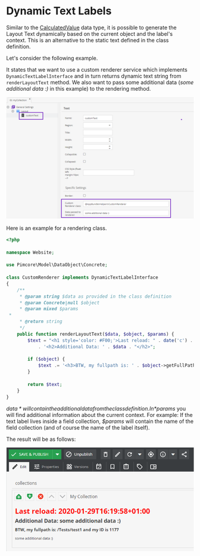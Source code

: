 # Dynamic Text Labels

Similar to the [CalculatedValue](../../../05_Objects/01_Object_Classes/01_Data_Types/10_Calculated_Value_Type.md) data type,
it is possible to generate the Layout Text dynamically based on the current object and the label's context.
This is an alternative to the static text defined in the class definition.

Let's consider the following example. 

It states that we want to use a custom renderer service which implements `DynamicTextLabelInterface` and in turn returns dynamic text string from `renderLayoutText` method. We also want to pass some additional data (*some additional data :)* in this example) to the rendering method.

![Class Definition](../../../img/dynamic_textlabel_1.png)

Here is an example for a rendering class.

```php
<?php

namespace Website;

use Pimcore\Model\DataObject\Concrete;

class CustomRenderer implements DynamicTextLabelInterface
{
    /**
     * @param string $data as provided in the class definition
     * @param Concrete|null $object 
     * @param mixed $params 
 * 
     * @return string
     */
    public function renderLayoutText($data, $object, $params) {
        $text = "<h1 style='color: #F00;'>Last reload: " . date('c') . '</h1>'
            . '<h2>Additional Data: ' . $data . "</h2>";

        if ($object) {
            $text .= '<h3>BTW, my fullpath is: ' . $object->getFullPath() . ' and my ID is ' . $object->getId() . '</h3>';
        }

        return $text;
    }
}
```

*$data* will contain the additional data from the class definition. In *$params* you will find additional information about the current context.
For example: If the text label lives inside a field collection, *$params* will contain the name of the field collection (and of course the name of the label itself).

The result will be as follows:

![Editmode](../../../img/dynamic_textlabel_2.png)
   
   
